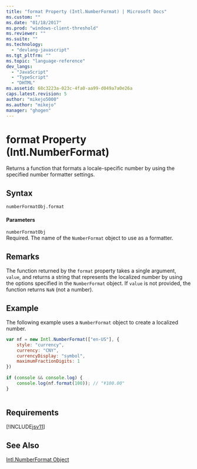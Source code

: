 ```yaml
---
title: "format Property (Intl.NumberFormat) | Microsoft Docs"
ms.custom: ""
ms.date: "01/18/2017"
ms.prod: "windows-client-threshold"
ms.reviewer: ""
ms.suite: ""
ms.technology: 
  - "devlang-javascript"
ms.tgt_pltfrm: ""
ms.topic: "language-reference"
dev_langs: 
  - "JavaScript"
  - "TypeScript"
  - "DHTML"
ms.assetid: 68c3223a-023c-4fa0-aa99-d049a7a0e26a
caps.latest.revision: 5
author: "mikejo5000"
ms.author: "mikejo"
manager: "ghogen"
---
```

# format Property (Intl.NumberFormat)
Returns a function that formats a locale-specific number by using the specified number formatter settings.  
  
## Syntax  
  
```  
numberFormatObj.format  
```  
  
#### Parameters  
 `numberFormatObj`  
 Required. The name of the `NumberFormat` object to use as a formatter.  
  
## Remarks  
 The function returned by the `format` property takes a single argument, `value`, and returns a string that represents the localized number by using the options specified in the `NumberFormat` object. If `value` is not provided, the function returns `NaN` (not a number).  
  
## Example  
 The following example uses a `NumberFormat` object to create a localized number.  
  
```JavaScript  
var nf = new Intl.NumberFormat(["en-US"], {  
    style: "currency",  
    currency: "CNY",  
    currencyDisplay: "symbol",  
    maximumFractionDigits: 1  
})  
  
if (console && console.log) {  
    console.log(nf.format(100)); // "¥100.00"  
}  
  
```  
  
## Requirements  
 [!INCLUDE[jsv11](../../javascript/reference/includes/jsv11-md.md)]  
  
## See Also  
 [Intl.NumberFormat Object](../../javascript/reference/intl-numberformat-object-javascript.md)
